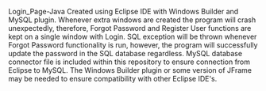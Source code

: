 Login_Page-Java
Created using Eclipse IDE with Windows Builder and MySQL plugin. Whenever extra windows are created the program will crash unexpectedly, therefore, Forgot Password and Register User functions are kept on a single window with Login. SQL exception will be thrown whenever Forgot Password functionality is run, however, the program will successfully update the password in the SQL database regardless. MySQL database connector file is included within this repository to ensure connection from Eclipse to MySQL. The Windows Builder plugin or some version of JFrame may be needed to ensure compatibility with other Eclipse IDE's.
